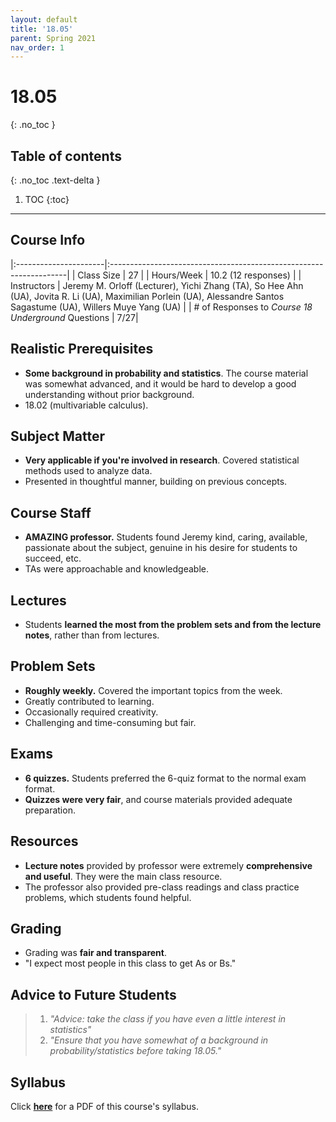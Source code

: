 ```yaml
---
layout: default
title: '18.05'
parent: Spring 2021
nav_order: 1
---
```


# 18.05
{: .no_toc }

## Table of contents
{: .no_toc .text-delta }

1. TOC
{:toc}

---

## Course Info

|:----------------------|:-------------------------------------------------------------------|
| Class Size            | 27                                                                 |
| Hours/Week            | 10.2 (12 responses)                                                 | 
| Instructors           | Jeremy M. Orloff (Lecturer), Yichi Zhang (TA), So Hee Ahn (UA), Jovita R. Li (UA), Maximilian Porlein (UA), Alessandre Santos Sagastume (UA), Willers Muye Yang (UA)   |
| # of Responses to *Course 18 Underground* Questions  | 7/27|

## Realistic Prerequisites
* **Some background in probability and statistics**. The course material was somewhat advanced, and it would be hard to develop a good understanding without prior background.
* 18.02 (multivariable calculus).

## Subject Matter
* **Very applicable if you're involved in research**. Covered statistical methods used to analyze data.
* Presented in thoughtful manner, building on previous concepts.

## Course Staff
* **AMAZING professor.** Students found Jeremy kind, caring, available, passionate about the subject, genuine in his desire for students to succeed, etc.
* TAs were approachable and knowledgeable.

## Lectures
* Students **learned the most from the problem sets and from the lecture notes**, rather than from lectures.

## Problem Sets
* **Roughly weekly.** Covered the important topics from the week.
* Greatly contributed to learning.
* Occasionally required creativity.
* Challenging and time-consuming but fair.

## Exams
* **6 quizzes.** Students preferred the 6-quiz format to the normal exam format.
* **Quizzes were very fair**, and course materials provided adequate preparation.

## Resources
* **Lecture notes** provided by professor were extremely **comprehensive and useful**. They were the main class resource.
* The professor also provided pre-class readings and class practice problems, which students found helpful.

## Grading
* Grading was **fair and transparent**.
* "I expect most people in this class to get As or Bs."

## Advice to Future Students
> 1. *"Advice: take the class if you have even a little interest in statistics"*
> 2. *"Ensure that you have somewhat of a background in probability/statistics before taking 18.05."*

## Syllabus
Click [**here**](/assets/files/05_Syllabus_Spring2021.pdf) for a PDF of this course's syllabus.